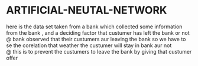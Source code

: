 # ARTIFICIAL-NEUTAL-NETWORK
here is the data set taken from a bank which collected some information from the bank , and a deciding factor that custumer has left the bank or not
@ bank observed that their custumers aur leaving the bank  so we have to se the corelation that weather the custumer will stay in bank aur not  
@ this is to prevent the custumers to leave the bank by giving that custumer offer
